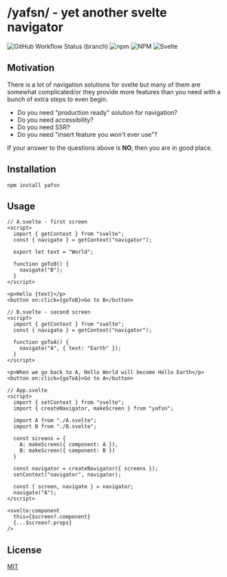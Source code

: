 # /yafsn/ - yet another svelte navigator

![GitHub Workflow Status (branch)](https://img.shields.io/github/workflow/status/jkbz64/yafsn/Build%20package/master)
![npm](https://img.shields.io/npm/v/yafsn)
![NPM](https://img.shields.io/npm/l/yafsn)
![Svelte](https://img.shields.io/badge/svelte-3.x-yellow)

## Motivation
There is a lot of navigation solutions for svelte but many of them are somewhat complicated/or they provide more features than you need with a bunch of extra steps to even begin.
- Do you need "production ready" solution for navigation?
- Do you need accessibility?
- Do you need SSR?
- Do you need "insert feature you won't ever use"?

If your answer to the questions above is __NO__, then you are in good place.

## Installation

`npm install yafsn`

## Usage

```svelte
// A.svelte - first screen
<script>
  import { getContext } from "svelte";
  const { navigate } = getContext("navigator");
  
  export let text = "World";
  
  function goToB() {
    navigate("B");
  }
</script>

<p>Hello {text}</p>
<button on:click={goToB}>Go to B</button>

// B.svelte - second screen
<script>
  import { getContext } from "svelte";
  const { navigate } = getContext("navigator");
  
  function goToA() {
    navigate("A", { text: "Earth" });
  }
</script>

<p>When we go back to A, Hello World will become Hello Earth</p>
<button on:click={goToA}>Go to A</button>

// App.svelte
<script>
  import { setContext } from "svelte";
  import { createNavigator, makeScreen } from "yafsn";
  
  import A from "./A.svelte";
  import B from "./B.svelte";
  
  const screens = {
    A: makeScreen({ component: A }),
    B: makeScreen({ component: B })
  }
  
  const navigator = createNavigator({ screens });
  setContext("navigator", navigator);
  
  const { screen, navigate } = navigator;
  navigate("A");
</script>

<svelte:component
  this={$screen?.component}
  {...$screen?.props}
/>
```

## License
[MIT](./LICENSE)
